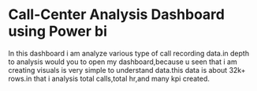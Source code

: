 # Call-Center Analysis Dashboard using Power bi

 In this dashboard i am analyze various type of call recording data.in depth to analysis would you to open my dashboard,because u seen that i am creating  visuals is very simple to understand data.this data is about 32k+ rows.in that i analysis total calls,total hr,and many kpi created.
